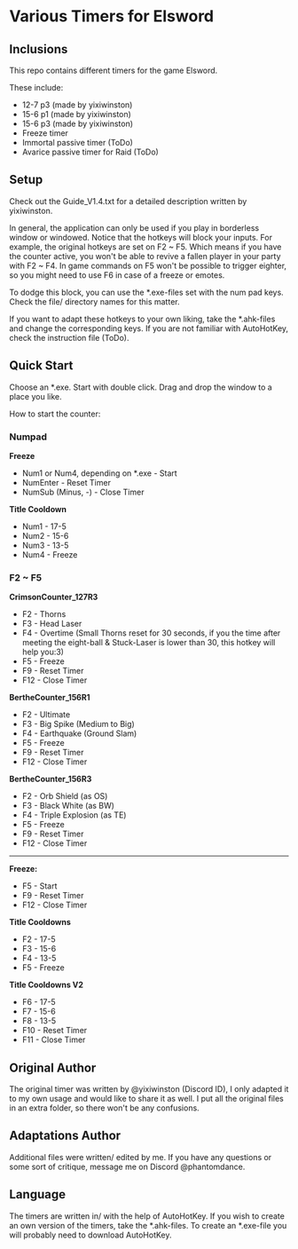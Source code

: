 # Various Timers for Elsword
## Inclusions

This repo contains different timers for the game Elsword.

These include:

- 12-7 p3 (made by yixiwinston)
- 15-6 p1 (made by yixiwinston)
- 15-6 p3 (made by yixiwinston)
- Freeze timer
- Immortal passive timer (ToDo)
- Avarice passive timer for Raid (ToDo)

## Setup

Check out the Guide_V1.4.txt for a detailed description written by yixiwinston.

In general, the application can only be used if you play in borderless window or windowed. Notice that the hotkeys will block your inputs. For example, the original hotkeys are set on F2 ~ F5. Which means if you have the counter active, you won't be able to revive a fallen player in your party with F2 ~ F4. In game commands on F5 won't be possible to trigger eighter, so you might need to use F6 in case of a freeze or emotes.

To dodge this block, you can use the *.exe-files set with the num pad keys. Check the file/ directory names for this matter.

If you want to adapt these hotkeys to your own liking, take the *.ahk-files and change the corresponding keys. If you are not familiar with AutoHotKey, check the instruction file (ToDo).

## Quick Start

Choose an *.exe. Start with double click. Drag and drop the window to a place you like.

How to start the counter:

### Numpad

**Freeze** 
* Num1 or Num4, depending on *.exe - Start
* NumEnter - Reset Timer
* NumSub (Minus, -) - Close Timer

**Title Cooldown**
* Num1 - 17-5
* Num2 - 15-6
* Num3 - 13-5
* Num4 - Freeze

### F2 ~ F5

**CrimsonCounter_127R3**
* F2 - Thorns
* F3 - Head Laser
* F4 - Overtime (Small Thorns reset for 30 seconds, if you the time after meeting the eight-ball & Stuck-Laser is lower than 30, this hotkey will help you:3)
* F5 - Freeze
* F9 - Reset Timer
* F12 - Close Timer

**BertheCounter_156R1**
* F2 - Ultimate
* F3 - Big Spike (Medium to Big)
* F4 - Earthquake (Ground Slam)
* F5 - Freeze
* F9 - Reset Timer
* F12 - Close Timer

**BertheCounter_156R3**
* F2 - Orb Shield (as OS)
* F3 - Black White (as BW)
* F4 - Triple Explosion (as TE)
* F5 - Freeze
* F9 - Reset Timer
* F12 - Close Timer

---------------------------

**Freeze:**
* F5 - Start
* F9 - Reset Timer
* F12 - Close Timer

**Title Cooldowns**
* F2 - 17-5
* F3 - 15-6
* F4 - 13-5
* F5 - Freeze

**Title Cooldowns V2**
* F6 - 17-5
* F7 - 15-6
* F8 - 13-5
* F10 - Reset Timer
* F11 - Close Timer

## Original Author

The original timer was written by @yixiwinston (Discord ID), I only adapted it to my own usage and would like to share it as well. I put all the original files in an extra folder, so there won't be any confusions.

## Adaptations Author

Additional files were written/ edited by me. If you have any questions or some sort of critique, message me on Discord @phantomdance.

## Language

The timers are written in/ with the help of AutoHotKey. If you wish to create an own version of the timers, take the *.ahk-files. To create an *.exe-file you will probably need to download AutoHotKey.

